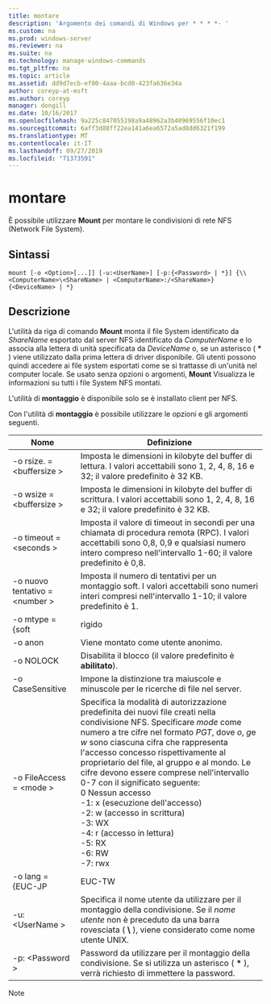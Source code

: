 ```yaml
---
title: montare
description: 'Argomento dei comandi di Windows per * * * *- '
ms.custom: na
ms.prod: windows-server
ms.reviewer: na
ms.suite: na
ms.technology: manage-windows-commands
ms.tgt_pltfrm: na
ms.topic: article
ms.assetid: dd9d7ecb-ef00-4aaa-bcd0-423fa636e34a
author: coreyp-at-msft
ms.author: coreyp
manager: dongill
ms.date: 10/16/2017
ms.openlocfilehash: 9a225c847055198a9a48962a3b40969556f10ec1
ms.sourcegitcommit: 6aff3d88ff22ea141a6ea6572a5ad8dd6321f199
ms.translationtype: MT
ms.contentlocale: it-IT
ms.lasthandoff: 09/27/2019
ms.locfileid: "71373591"
---
```

# <a name="mount"></a>montare



È possibile utilizzare **Mount** per montare le condivisioni di rete NFS (Network File System).

## <a name="syntax"></a>Sintassi

```
mount [-o <Option>[...]] [-u:<UserName>] [-p:{<Password> | *}] {\\<ComputerName>\<ShareName> | <ComputerName>:/<ShareName>} {<DeviceName> | *}
```

## <a name="description"></a>Descrizione

L'utilità da riga di comando **Mount** monta il file System identificato da *ShareName* esportato dal server NFS identificato da *ComputerName* e lo associa alla lettera di unità specificata da *DeviceName* o, se un asterisco ( **&#42;** ) viene utilizzato dalla prima lettera di driver disponibile. Gli utenti possono quindi accedere ai file system esportati come se si trattasse di un'unità nel computer locale. Se usato senza opzioni o argomenti, **Mount** Visualizza le informazioni su tutti i file System NFS montati.

L'utilità di **montaggio** è disponibile solo se è installato client per NFS.

Con l'utilità di **montaggio** è possibile utilizzare le opzioni e gli argomenti seguenti.


|          Nome          |                                                                                                                                                                                                                                                Definizione                                                                                                                                                                                                                                                |
|------------------------|----------------------------------------------------------------------------------------------------------------------------------------------------------------------------------------------------------------------------------------------------------------------------------------------------------------------------------------------------------------------------------------------------------------------------------------------------------------------------------------------------------|
| -o rsize. = \<buffersize > |                                                                                                                                                                                            Imposta le dimensioni in kilobyte del buffer di lettura. I valori accettabili sono 1, 2, 4, 8, 16 e 32; il valore predefinito è 32 KB.                                                                                                                                                                                            |
| -o wsize = \<buffersize > |                                                                                                                                                                                           Imposta le dimensioni in kilobyte del buffer di scrittura. I valori accettabili sono 1, 2, 4, 8, 16 e 32; il valore predefinito è 32 KB.                                                                                                                                                                                            |
| -o timeout = \<seconds >  |                                                                                                                                                                       Imposta il valore di timeout in secondi per una chiamata di procedura remota (RPC). I valori accettabili sono 0,8, 0,9 e qualsiasi numero intero compreso nell'intervallo 1-60; il valore predefinito è 0,8.                                                                                                                                                                       |
|   -o nuovo tentativo = \<number >   |                                                                                                                                                                                             Imposta il numero di tentativi per un montaggio soft. I valori accettabili sono numeri interi compresi nell'intervallo 1-10; il valore predefinito è 1.                                                                                                                                                                                             |
|     -o mtype = {soft     |                                                                                                                                                                                                                                                  rigido                                                                                                                                                                                                                                                   |
|        -o anon         |                                                                                                                                                                                                                                       Viene montato come utente anonimo.                                                                                                                                                                                                                                       |
|       -o NOLOCK        |                                                                                                                                                                                                                                Disabilita il blocco (il valore predefinito è **abilitato**).                                                                                                                                                                                                                                |
|    -o CaseSensitive    |                                                                                                                                                                                                                         Impone la distinzione tra maiuscole e minuscole per le ricerche di file nel server.                                                                                                                                                                                                                          |
| -o FileAccess = \<mode >  | Specifica la modalità di autorizzazione predefinita dei nuovi file creati nella condivisione NFS. Specificare *mode* come numero a tre cifre nel formato *PGT*, dove *o*, *g*e *w* sono ciascuna cifra che rappresenta l'accesso concesso rispettivamente al proprietario del file, al gruppo e al mondo. Le cifre devono essere comprese nell'intervallo 0-7 con il significato seguente:</br>0 Nessun accesso</br>-1: x (esecuzione dell'accesso)</br>-2: w (accesso in scrittura)</br>-3: WX</br>-4: r (accesso in lettura)</br>-5: RX</br>-6: RW</br>-7: rwx |
|    -o lang = {EUC-JP     |                                                                                                                                                                                                                                                  EUC-TW                                                                                                                                                                                                                                                  |
|     -u: \<UserName >     |                                                                                                                                                                             Specifica il nome utente da utilizzare per il montaggio della condivisione. Se il *nome utente* non è preceduto da una barra rovesciata ( **\\** ), viene considerato come nome utente UNIX.                                                                                                                                                                             |
|     -p: \<Password >     |                                                                                                                                                                                          Password da utilizzare per il montaggio della condivisione. Se si utilizza un asterisco ( **&#42;** ), verrà richiesto di immettere la password.                                                                                                                                                                                          |

> [!NOTE]
